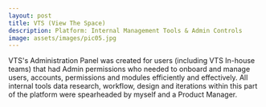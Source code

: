 ```yaml
---
layout: post
title: VTS (View The Space)
description: Platform: Internal Management Tools & Admin Controls
image: assets/images/pic05.jpg
---
```


VTS's Administration Panel was created for users (including VTS In-house teams) that had Admin permissions who needed to onboard and manage users, accounts, permissions and modules efficiently and effectively. All internal tools data research, workflow, design and iterations within this part of the platform were spearheaded by myself and a Product Manager. 
